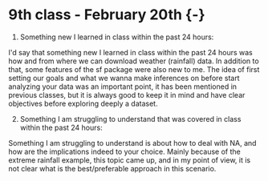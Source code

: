 # 9th class - February 20th {-}

1. Something new I learned in class within the past 24 hours: 

I'd say that something new I learned in class within the past 24 hours was how and from where we can download weather (rainfall) data. In addition to that, some features of the sf package were also new to me. The idea of first setting our goals and what we wanna make inferences on before start analyzing your data was an important point, it has been mentioned in previous classes, but it is always good to keep it in mind and have clear objectives before exploring deeply a dataset. 

2. Something I am struggling to understand that was covered in class within the past 24 hours:

Something I am struggling to understand is about how to deal with NA, and how are the implications indeed to your choice. Mainly because of the extreme rainfall example, this topic came up, and in my point of view, it is not clear what is the best/preferable approach in this scenario.
